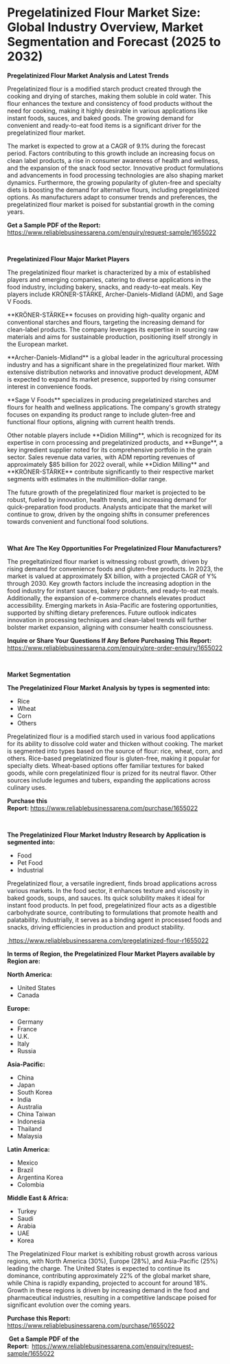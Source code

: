 <p><h1>Pregelatinized Flour Market Size: Global Industry Overview, Market Segmentation and Forecast (2025 to 2032)</h1></p><p><strong>Pregelatinized Flour Market Analysis and Latest Trends</strong></p>
<p><p>Pregelatinized flour is a modified starch product created through the cooking and drying of starches, making them soluble in cold water. This flour enhances the texture and consistency of food products without the need for cooking, making it highly desirable in various applications like instant foods, sauces, and baked goods. The growing demand for convenient and ready-to-eat food items is a significant driver for the pregelatinized flour market.</p><p>The market is expected to grow at a CAGR of 9.1% during the forecast period. Factors contributing to this growth include an increasing focus on clean label products, a rise in consumer awareness of health and wellness, and the expansion of the snack food sector. Innovative product formulations and advancements in food processing technologies are also shaping market dynamics. Furthermore, the growing popularity of gluten-free and specialty diets is boosting the demand for alternative flours, including pregelatinized options. As manufacturers adapt to consumer trends and preferences, the pregelatinized flour market is poised for substantial growth in the coming years.</p></p>
<p><strong>Get a Sample PDF of the Report:&nbsp;</strong> <a href="https://www.reliablebusinessarena.com/enquiry/request-sample/1655022?utm_campaign=2137&utm_medium=2&utm_source=Github&utm_content=ia&utm_term=16042025&utm_id=pregelatinized-flour">https://www.reliablebusinessarena.com/enquiry/request-sample/1655022</a></p>
<p>&nbsp;</p>
<p><strong>Pregelatinized Flour Major Market Players</strong></p>
<p><p>The pregelatinized flour market is characterized by a mix of established players and emerging companies, catering to diverse applications in the food industry, including bakery, snacks, and ready-to-eat meals. Key players include KRÖNER-STÄRKE, Archer-Daniels-Midland (ADM), and Sage V Foods.</p><p>**KRÖNER-STÄRKE** focuses on providing high-quality organic and conventional starches and flours, targeting the increasing demand for clean-label products. The company leverages its expertise in sourcing raw materials and aims for sustainable production, positioning itself strongly in the European market.</p><p>**Archer-Daniels-Midland** is a global leader in the agricultural processing industry and has a significant share in the pregelatinized flour market. With extensive distribution networks and innovative product development, ADM is expected to expand its market presence, supported by rising consumer interest in convenience foods.</p><p>**Sage V Foods** specializes in producing pregelatinized starches and flours for health and wellness applications. The company's growth strategy focuses on expanding its product range to include gluten-free and functional flour options, aligning with current health trends.</p><p>Other notable players include **Didion Milling**, which is recognized for its expertise in corn processing and pregelatinized products, and **Bunge**, a key ingredient supplier noted for its comprehensive portfolio in the grain sector. Sales revenue data varies, with ADM reporting revenues of approximately $85 billion for 2022 overall, while **Didion Milling** and **KRÖNER-STÄRKE** contribute significantly to their respective market segments with estimates in the multimillion-dollar range.</p><p>The future growth of the pregelatinized flour market is projected to be robust, fueled by innovation, health trends, and increasing demand for quick-preparation food products. Analysts anticipate that the market will continue to grow, driven by the ongoing shifts in consumer preferences towards convenient and functional food solutions.</p></p>
<p>&nbsp;</p>
<p><strong>What Are The Key Opportunities For Pregelatinized Flour Manufacturers?</strong></p>
<p><p>The pregeltatinized flour market is witnessing robust growth, driven by rising demand for convenience foods and gluten-free products. In 2023, the market is valued at approximately $X billion, with a projected CAGR of Y% through 2030. Key growth factors include the increasing adoption in the food industry for instant sauces, bakery products, and ready-to-eat meals. Additionally, the expansion of e-commerce channels elevates product accessibility. Emerging markets in Asia-Pacific are fostering opportunities, supported by shifting dietary preferences. Future outlook indicates innovation in processing techniques and clean-label trends will further bolster market expansion, aligning with consumer health consciousness.</p></p>
<p><strong>Inquire or Share Your Questions If Any Before Purchasing This Report:</strong> <a href="https://www.reliablebusinessarena.com/enquiry/pre-order-enquiry/1655022?utm_campaign=2137&utm_medium=2&utm_source=Github&utm_content=ia&utm_term=16042025&utm_id=pregelatinized-flour">https://www.reliablebusinessarena.com/enquiry/pre-order-enquiry/1655022</a></p>
<p>&nbsp;</p>
<p><strong>Market Segmentation</strong></p>
<p><strong>The Pregelatinized Flour Market Analysis by types is segmented into:</strong></p>
<p><ul><li>Rice</li><li>Wheat</li><li>Corn</li><li>Others</li></ul></p>
<p><p>Pregelatinized flour is a modified starch used in various food applications for its ability to dissolve cold water and thicken without cooking. The market is segmented into types based on the source of flour: rice, wheat, corn, and others. Rice-based pregelatinized flour is gluten-free, making it popular for specialty diets. Wheat-based options offer familiar textures for baked goods, while corn pregelatinized flour is prized for its neutral flavor. Other sources include legumes and tubers, expanding the applications across culinary uses.</p></p>
<p><strong>Purchase this Report:&nbsp;</strong><a href="https://www.reliablebusinessarena.com/purchase/1655022?utm_campaign=2137&utm_medium=2&utm_source=Github&utm_content=ia&utm_term=16042025&utm_id=pregelatinized-flour">https://www.reliablebusinessarena.com/purchase/1655022</a></p>
<p>&nbsp;</p>
<p><strong>The Pregelatinized Flour Market Industry Research by Application is segmented into:</strong></p>
<p><ul><li>Food</li><li>Pet Food</li><li>Industrial</li></ul></p>
<p><p>Pregelatinized flour, a versatile ingredient, finds broad applications across various markets. In the food sector, it enhances texture and viscosity in baked goods, soups, and sauces. Its quick solubility makes it ideal for instant food products. In pet food, pregelatinized flour acts as a digestible carbohydrate source, contributing to formulations that promote health and palatability. Industrially, it serves as a binding agent in processed foods and snacks, driving efficiencies in production and product stability.</p></p>
<p><a href="https://www.reliablebusinessarena.com/pregelatinized-flour-r1655022?utm_campaign=2137&utm_medium=2&utm_source=Github&utm_content=ia&utm_term=16042025&utm_id=pregelatinized-flour">&nbsp;https://www.reliablebusinessarena.com/pregelatinized-flour-r1655022</a></p>
<p><strong>In terms of Region, the Pregelatinized Flour Market Players available by Region are:</strong></p>
<p>
    <p> <strong> North America: </strong>
        <ul>
            <li>United States</li>
            <li>Canada</li>
        </ul>
        </p> 
    <p> <strong> Europe: </strong>
        <ul>
            <li>Germany</li>
            <li>France</li>
            <li>U.K.</li>
            <li>Italy</li>
            <li>Russia</li>
        </ul>
        </p> 
    <p> <strong> Asia-Pacific: </strong>
        <ul>
            <li>China</li>
            <li>Japan</li>
            <li>South Korea</li>
            <li>India</li>
            <li>Australia</li>
            <li>China Taiwan</li>
            <li>Indonesia</li>
            <li>Thailand</li>
            <li>Malaysia</li>
        </ul>
        </p> 
    <p> <strong> Latin America: </strong>
        <ul>
            <li>Mexico</li>
            <li>Brazil</li>
            <li>Argentina Korea</li>
            <li>Colombia</li>
        </ul>
        </p> 
    <p> <strong> Middle East & Africa: </strong>
        <ul>
            <li>Turkey</li>
            <li>Saudi</li>
            <li>Arabia</li>
            <li>UAE</li>
            <li>Korea</li>
        </ul>
    </p>
    </p>
<p><p>The Pregelatinized Flour market is exhibiting robust growth across various regions, with North America (30%), Europe (28%), and Asia-Pacific (25%) leading the charge. The United States is expected to continue its dominance, contributing approximately 22% of the global market share, while China is rapidly expanding, projected to account for around 18%. Growth in these regions is driven by increasing demand in the food and pharmaceutical industries, resulting in a competitive landscape poised for significant evolution over the coming years.</p></p>
<p><strong>Purchase this Report: </strong><a href="https://www.reliablebusinessarena.com/purchase/1655022?utm_campaign=2137&utm_medium=2&utm_source=Github&utm_content=ia&utm_term=16042025&utm_id=pregelatinized-flour">https://www.reliablebusinessarena.com/purchase/1655022</a></p>
<p>&nbsp;<strong>Get a Sample PDF of the Report:&nbsp;&nbsp;</strong><a href="https://www.reliablebusinessarena.com/enquiry/request-sample/1655022?utm_campaign=2137&utm_medium=2&utm_source=Github&utm_content=ia&utm_term=16042025&utm_id=pregelatinized-flour">https://www.reliablebusinessarena.com/enquiry/request-sample/1655022</a></p>
<p><strong></strong></p>
<p><p></p><p></p><p></p></p>